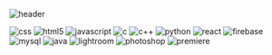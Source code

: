 ![header](https://capsule-render.vercel.app/api?type=waving&color=DDA0DD&height=200&section=header&text=Minju%20Choi&fontSize=70&fontColor=FFFFFF)

<img alt="css" src ="https://img.shields.io/badge/CSS3-1572B6.svg?&style=plastic&logo=CSS3&logoColor=FFFFFF"/>  <img alt="html5" src ="https://img.shields.io/badge/HTML5-E34F26.svg?&style=plastic&logo=HTML5&logoColor=FFFFFF"/>  <img alt="javascript" src ="https://img.shields.io/badge/JAVASCRIPT-F7DF1E.svg?&style=plastic&logo=JAVASCRIPT&logoColor=FFFFFF"/>  <img alt="c" src ="https://img.shields.io/badge/C-A8B9CC.svg?&style=plastic&logo=C&logoColor=FFFFFF"/>  <img alt="c++" src ="https://img.shields.io/badge/C++-00599C.svg?&style=plastic&logo=c++&logoColor=FFFFFF"/>  <img alt="python" src ="https://img.shields.io/badge/PYTHON-00599C.svg?&style=plastic&logo=PYTHON&logoColor=FFFFFF"/>  <img alt="react" src ="https://img.shields.io/badge/REACT-61DAFB.svg?&style=plastic&logo=REACT&logoColor=FFFFFF"/>  <img alt="firebase" src ="https://img.shields.io/badge/FIREBASE-FFCA28.svg?&style=plastic&logo=FIREBASE&logoColor=FFFFFF"/>  <img alt="mysql" src ="https://img.shields.io/badge/MYSQL-FFCA28.svg?&style=plastic&logo=MYSQL&logoColor=FFFFFF"/>  <img alt="java" src ="https://img.shields.io/badge/java-%23ED8B00.svg?style=plastic&logo=openjdk&logoColor=white"/>
<img alt="lightroom" src ="https://img.shields.io/badge/Adobe%20Lightroom-31A8FF.svg?style=plastic&logo=Adobe%20Lightroom&logoColor=white"/>  <img alt="photoshop" src ="https://img.shields.io/badge/adobe%20photoshop-%2331A8FF.svg?style=plastic&logo=adobe%20photoshop&logoColor=white"/>  <img alt="premiere" src ="https://img.shields.io/badge/Adobe%20Premiere%20Pro-9999FF.svg?style=plastic&logo=Adobe%20Premiere%20Pro&logoColor=white"/>
                                                                                                                                     
<!--
**hmuri/hmuri** is a ✨ _special_ ✨ repository because its `README.md` (this file) appears on your GitHub profile.

Here are some ideas to get you started:

- 🔭 I’m currently working on ...
- 🌱 I’m currently learning ...
- 👯 I’m looking to collaborate on ...
- 🤔 I’m looking for help with ...
- 💬 Ask me about ...
- 📫 How to reach me: ...
- 😄 Pronouns: ...
- ⚡ Fun fact: ...
-->
